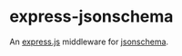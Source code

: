 # express-jsonschema

An [express.js]( https://github.com/visionmedia/express ) middleware for [jsonschema]( https://github.com/tdegrunt/jsonschema).
